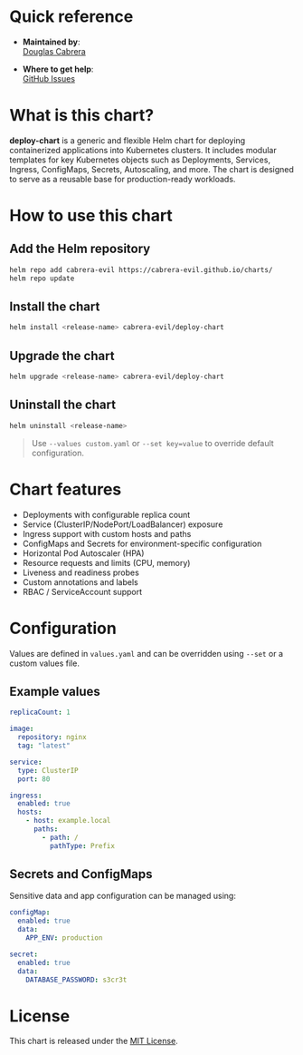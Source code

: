<!--

********************************************************************************

WARNING:

    DO NOT EDIT "deploy-chart/README.md"

    IT IS PARTIALLY AUTO-GENERATED

    (based on Helm templates, values, and CLI tooling)

********************************************************************************

-->

# Quick reference

- **Maintained by**:  
  [Douglas Cabrera](https://cabrera-dev.com)

- **Where to get help**:  
  [GitHub Issues](https://github.com/cabrera-evil/charts/issues)

# What is this chart?

**deploy-chart** is a generic and flexible Helm chart for deploying containerized applications into Kubernetes clusters. It includes modular templates for key Kubernetes objects such as Deployments, Services, Ingress, ConfigMaps, Secrets, Autoscaling, and more. The chart is designed to serve as a reusable base for production-ready workloads.

# How to use this chart

## Add the Helm repository

```bash
helm repo add cabrera-evil https://cabrera-evil.github.io/charts/
helm repo update
```

## Install the chart

```bash
helm install <release-name> cabrera-evil/deploy-chart
```

## Upgrade the chart

```bash
helm upgrade <release-name> cabrera-evil/deploy-chart
```

## Uninstall the chart

```bash
helm uninstall <release-name>
```

> Use `--values custom.yaml` or `--set key=value` to override default configuration.

# Chart features

- Deployments with configurable replica count
- Service (ClusterIP/NodePort/LoadBalancer) exposure
- Ingress support with custom hosts and paths
- ConfigMaps and Secrets for environment-specific configuration
- Horizontal Pod Autoscaler (HPA)
- Resource requests and limits (CPU, memory)
- Liveness and readiness probes
- Custom annotations and labels
- RBAC / ServiceAccount support

# Configuration

Values are defined in `values.yaml` and can be overridden using `--set` or a custom values file.

## Example values

```yaml
replicaCount: 1

image:
  repository: nginx
  tag: "latest"

service:
  type: ClusterIP
  port: 80

ingress:
  enabled: true
  hosts:
    - host: example.local
      paths:
        - path: /
          pathType: Prefix
```

## Secrets and ConfigMaps

Sensitive data and app configuration can be managed using:

```yaml
configMap:
  enabled: true
  data:
    APP_ENV: production

secret:
  enabled: true
  data:
    DATABASE_PASSWORD: s3cr3t
```

# License

This chart is released under the [MIT License](./LICENSE).
